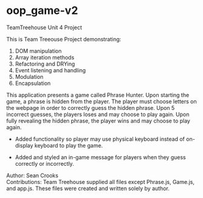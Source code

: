 # oop_game-v2
TeamTreehouse Unit 4 Project

This is Team Treeouse Project demonstrating: 
1) DOM manipulation
2) Array iteration methods
3) Refactoring and DRYing
4) Event listening and handling
5) Modulation
6) Encapsulation

This application presents a game called Phrase Hunter. Upon starting the game, a phrase is hidden from the player. The player must choose letters on the webpage in order to correctly guess the hidden phrase. Upon 5 incorrect guesses, the players loses and may choose to play again. Upon fully revealing the hidden phrase, the player wins and may choose to play again.

- Added functionality so player may use physical keyboard instead of on-display keyboard to play the game.

- Added and styled an in-game message for players when they guess correctly or incorrectly.

Author: Sean Crooks
<br>Contributions: Team Treehouse supplied all files except Phrase.js, Game.js, and app.js. These files were created and written solely by author. 
